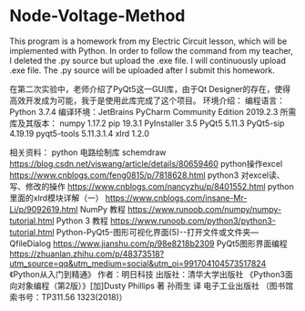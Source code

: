 # Node-Voltage-Method
This program is a homework from my Electric Circuit lesson, which will be implemented with Python.
In order to follow the command from my teacher, I deleted the .py source but upload the .exe file.
I will continuously upload .exe file. The .py source will be uploaded after I submit this homework.

在第二次实验中，老师介绍了PyQt5这一GUI库，由于Qt Designer的存在，使得高效开发成为可能，我于是使用此库完成了这个项目。
环境介绍：
编程语言：Python 3.7.4
编译环境：JetBrains PyCharm Community Edition 2019.2.3
所需库及其版本：
numpy           1.17.2
pip             19.3.1
PyInstaller     3.5
PyQt5           5.11.3
PyQt5-sip       4.19.19
pyqt5-tools     5.11.3.1.4
xlrd            1.2.0

相关资料：
python 电路绘制库 schemdraw
https://blog.csdn.net/viswang/article/details/80659460
python操作excel
https://www.cnblogs.com/feng0815/p/7818628.html
python3 对excel读、写、修改的操作
https://www.cnblogs.com/nancyzhu/p/8401552.html
python里面的xlrd模块详解（一）
https://www.cnblogs.com/insane-Mr-Li/p/9092619.html
NumPy 教程
https://www.runoob.com/numpy/numpy-tutorial.html
Python 3 教程
https://www.runoob.com/python3/python3-tutorial.html
Python-PyQt5-图形可视化界面(5)--打开文件或文件夹—QfileDialog
https://www.jianshu.com/p/98e8218b2309
PyQt5图形界面编程
https://zhuanlan.zhihu.com/p/48373518?utm_source=qq&utm_medium=social&utm_oi=991704104573517824
《Python从入门到精通》 作者：明日科技 出版社：清华大学出版社
《Python3面向对象编程（第2版）》[加]Dusty Phillips 著 孙雨生 译 
电子工业出版社 （图书馆索书号：TP311.56 1323(2018)）
